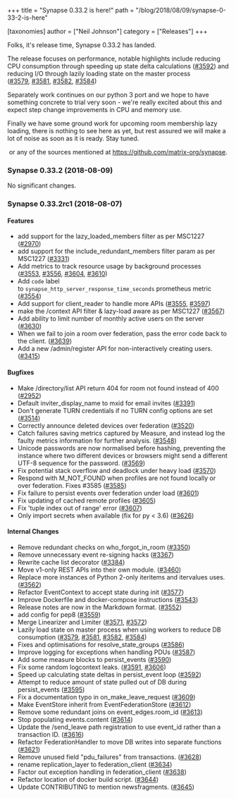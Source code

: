 +++
title = "Synapse 0.33.2 is here!"
path = "/blog/2018/08/09/synapse-0-33-2-is-here"

[taxonomies]
author = ["Neil Johnson"]
category = ["Releases"]
+++

Folks, it's release time, Synapse 0.33.2 has landed.

The release focuses on performance, notable highlights include reducing CPU consumption through speeding up state delta calculations (<a href="https://github.com/matrix-org/synapse/issues/3592">#3592</a>) and reducing I/O through lazily loading state on the master process (<a href="https://github.com/matrix-org/synapse/issues/3579">#3579</a>, <a href="https://github.com/matrix-org/synapse/issues/3581">#3581</a>, <a href="https://github.com/matrix-org/synapse/issues/3582">#3582</a>, <a href="https://github.com/matrix-org/synapse/issues/3584">#3584</a>)

Separately work continues on our python 3 port and we hope to have something concrete to trial very soon - we're really excited about this and expect step change improvements in CPU and memory use.

Finally we have some ground work for upcoming room membership lazy loading, there is nothing to see here as yet, but rest assured we will make a lot of noise as soon as it is ready. Stay tuned.


 or any of the sources mentioned at <a href="https://github.com/matrix-org/synapse">https://github.com/matrix-org/synapse</a>.

### Synapse 0.33.2 (2018-08-09)

No significant changes.

### Synapse 0.33.2rc1 (2018-08-07)

#### Features

<ul>
 	<li>add support for the lazy_loaded_members filter as per MSC1227 (<a href="https://github.com/matrix-org/synapse/issues/2970">#2970</a>)</li>
 	<li>add support for the include_redundant_members filter param as per MSC1227 (<a href="https://github.com/matrix-org/synapse/issues/3331">#3331</a>)</li>
 	<li>Add metrics to track resource usage by background processes (<a href="https://github.com/matrix-org/synapse/issues/3553">#3553</a>, <a href="https://github.com/matrix-org/synapse/issues/3556">#3556</a>, <a href="https://github.com/matrix-org/synapse/issues/3604">#3604</a>, <a href="https://github.com/matrix-org/synapse/issues/3610">#3610</a>)</li>
 	<li>Add <code>code</code> label to <code>synapse_http_server_response_time_seconds</code> prometheus metric (<a href="https://github.com/matrix-org/synapse/issues/3554">#3554</a>)</li>
 	<li>Add support for client_reader to handle more APIs (<a href="https://github.com/matrix-org/synapse/issues/3555">#3555</a>, <a href="https://github.com/matrix-org/synapse/issues/3597">#3597</a>)</li>
 	<li>make the /context API filter & lazy-load aware as per MSC1227 (<a href="https://github.com/matrix-org/synapse/issues/3567">#3567</a>)</li>
 	<li>Add ability to limit number of monthly active users on the server (<a href="https://github.com/matrix-org/synapse/issues/3630">#3630</a>)</li>
 	<li>When we fail to join a room over federation, pass the error code back to the client. (<a href="https://github.com/matrix-org/synapse/issues/3639">#3639</a>)</li>
 	<li>Add a new /admin/register API for non-interactively creating users. (<a href="https://github.com/matrix-org/synapse/issues/3415">#3415</a>)</li>
</ul>

#### Bugfixes

<ul>
 	<li>Make /directory/list API return 404 for room not found instead of 400 (<a href="https://github.com/matrix-org/synapse/issues/2952">#2952</a>)</li>
 	<li>Default inviter_display_name to mxid for email invites (<a href="https://github.com/matrix-org/synapse/issues/3391">#3391</a>)</li>
 	<li>Don't generate TURN credentials if no TURN config options are set (<a href="https://github.com/matrix-org/synapse/issues/3514">#3514</a>)</li>
 	<li>Correctly announce deleted devices over federation (<a href="https://github.com/matrix-org/synapse/issues/3520">#3520</a>)</li>
 	<li>Catch failures saving metrics captured by Measure, and instead log the faulty metrics information for further analysis. (<a href="https://github.com/matrix-org/synapse/issues/3548">#3548</a>)</li>
 	<li>Unicode passwords are now normalised before hashing, preventing the instance where two different devices or browsers might send a different UTF-8 sequence for the password. (<a href="https://github.com/matrix-org/synapse/issues/3569">#3569</a>)</li>
 	<li>Fix potential stack overflow and deadlock under heavy load (<a href="https://github.com/matrix-org/synapse/issues/3570">#3570</a>)</li>
 	<li>Respond with M_NOT_FOUND when profiles are not found locally or over federation. Fixes #3585 (<a href="https://github.com/matrix-org/synapse/issues/3585">#3585</a>)</li>
 	<li>Fix failure to persist events over federation under load (<a href="https://github.com/matrix-org/synapse/issues/3601">#3601</a>)</li>
 	<li>Fix updating of cached remote profiles (<a href="https://github.com/matrix-org/synapse/issues/3605">#3605</a>)</li>
 	<li>Fix 'tuple index out of range' error (<a href="https://github.com/matrix-org/synapse/issues/3607">#3607</a>)</li>
 	<li>Only import secrets when available (fix for py &lt; 3.6) (<a href="https://github.com/matrix-org/synapse/issues/3626">#3626</a>)</li>
</ul>

#### Internal Changes

<ul>
 	<li>Remove redundant checks on who_forgot_in_room (<a href="https://github.com/matrix-org/synapse/issues/3350">#3350</a>)</li>
 	<li>Remove unnecessary event re-signing hacks (<a href="https://github.com/matrix-org/synapse/issues/3367">#3367</a>)</li>
 	<li>Rewrite cache list decorator (<a href="https://github.com/matrix-org/synapse/issues/3384">#3384</a>)</li>
 	<li>Move v1-only REST APIs into their own module. (<a href="https://github.com/matrix-org/synapse/issues/3460">#3460</a>)</li>
 	<li>Replace more instances of Python 2-only iteritems and itervalues uses. (<a href="https://github.com/matrix-org/synapse/issues/3562">#3562</a>)</li>
 	<li>Refactor EventContext to accept state during init (<a href="https://github.com/matrix-org/synapse/issues/3577">#3577</a>)</li>
 	<li>Improve Dockerfile and docker-compose instructions (<a href="https://github.com/matrix-org/synapse/issues/3543">#3543</a>)</li>
 	<li>Release notes are now in the Markdown format. (<a href="https://github.com/matrix-org/synapse/issues/3552">#3552</a>)</li>
 	<li>add config for pep8 (<a href="https://github.com/matrix-org/synapse/issues/3559">#3559</a>)</li>
 	<li>Merge Linearizer and Limiter (<a href="https://github.com/matrix-org/synapse/issues/3571">#3571</a>, <a href="https://github.com/matrix-org/synapse/issues/3572">#3572</a>)</li>
 	<li>Lazily load state on master process when using workers to reduce DB consumption (<a href="https://github.com/matrix-org/synapse/issues/3579">#3579</a>, <a href="https://github.com/matrix-org/synapse/issues/3581">#3581</a>, <a href="https://github.com/matrix-org/synapse/issues/3582">#3582</a>, <a href="https://github.com/matrix-org/synapse/issues/3584">#3584</a>)</li>
 	<li>Fixes and optimisations for resolve_state_groups (<a href="https://github.com/matrix-org/synapse/issues/3586">#3586</a>)</li>
 	<li>Improve logging for exceptions when handling PDUs (<a href="https://github.com/matrix-org/synapse/issues/3587">#3587</a>)</li>
 	<li>Add some measure blocks to persist_events (<a href="https://github.com/matrix-org/synapse/issues/3590">#3590</a>)</li>
 	<li>Fix some random logcontext leaks. (<a href="https://github.com/matrix-org/synapse/issues/3591">#3591</a>, <a href="https://github.com/matrix-org/synapse/issues/3606">#3606</a>)</li>
 	<li>Speed up calculating state deltas in persist_event loop (<a href="https://github.com/matrix-org/synapse/issues/3592">#3592</a>)</li>
 	<li>Attempt to reduce amount of state pulled out of DB during persist_events (<a href="https://github.com/matrix-org/synapse/issues/3595">#3595</a>)</li>
 	<li>Fix a documentation typo in on_make_leave_request (<a href="https://github.com/matrix-org/synapse/issues/3609">#3609</a>)</li>
 	<li>Make EventStore inherit from EventFederationStore (<a href="https://github.com/matrix-org/synapse/issues/3612">#3612</a>)</li>
 	<li>Remove some redundant joins on event_edges.room_id (<a href="https://github.com/matrix-org/synapse/issues/3613">#3613</a>)</li>
 	<li>Stop populating events.content (<a href="https://github.com/matrix-org/synapse/issues/3614">#3614</a>)</li>
 	<li>Update the /send_leave path registration to use event_id rather than a transaction ID. (<a href="https://github.com/matrix-org/synapse/issues/3616">#3616</a>)</li>
 	<li>Refactor FederationHandler to move DB writes into separate functions (<a href="https://github.com/matrix-org/synapse/issues/3621">#3621</a>)</li>
 	<li>Remove unused field "pdu_failures" from transactions. (<a href="https://github.com/matrix-org/synapse/issues/3628">#3628</a>)</li>
 	<li>rename replication_layer to federation_client (<a href="https://github.com/matrix-org/synapse/issues/3634">#3634</a>)</li>
 	<li>Factor out exception handling in federation_client (<a href="https://github.com/matrix-org/synapse/issues/3638">#3638</a>)</li>
 	<li>Refactor location of docker build script. (<a href="https://github.com/matrix-org/synapse/issues/3644">#3644</a>)</li>
 	<li>Update CONTRIBUTING to mention newsfragments. (<a href="https://github.com/matrix-org/synapse/issues/3645">#3645</a>)</li>
</ul>
